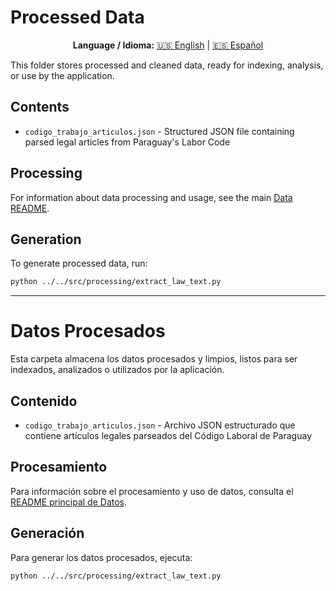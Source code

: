 # Processed Data

<div align="center">

**Language / Idioma:**
[🇺🇸 English](#processed-data) | [🇪🇸 Español](#processed-data-1)

</div>

This folder stores processed and cleaned data, ready for indexing, analysis, or use by the application.

## Contents

- `codigo_trabajo_articulos.json` - Structured JSON file containing parsed legal articles from Paraguay's Labor Code

## Processing

For information about data processing and usage, see the main [Data README](../README.md).

## Generation

To generate processed data, run:
```bash
python ../../src/processing/extract_law_text.py
```


---

# Datos Procesados

Esta carpeta almacena los datos procesados y limpios, listos para ser indexados, analizados o utilizados por la aplicación.

## Contenido

- `codigo_trabajo_articulos.json` - Archivo JSON estructurado que contiene artículos legales parseados del Código Laboral de Paraguay

## Procesamiento

Para información sobre el procesamiento y uso de datos, consulta el [README principal de Datos](../README_ES.md).

## Generación

Para generar los datos procesados, ejecuta:
```bash
python ../../src/processing/extract_law_text.py
```
